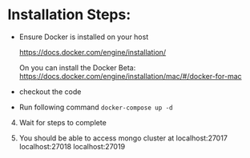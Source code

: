 # Installation Steps:
* Ensure Docker is installed on your host 

    https://docs.docker.com/engine/installation/

   On you can install the Docker Beta:
     https://docs.docker.com/engine/installation/mac/#/docker-for-mac

* checkout the code

* Run following command
   `docker-compose up -d`
   
4.  Wait for steps to complete

5. You should be able to access mongo cluster at 
      localhost:27017
      localhost:27018
      localhost:27019
        
